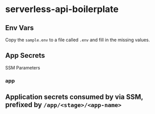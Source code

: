 # serverless-api-boilerplate

## Env Vars
Copy the `sample.env` to a file called `.env` and fill in the missing values.

## App Secrets
SSM Parameters
### app
Application secrets consumed by via SSM, prefixed by `/app/<stage>/<app-name>`
- 
